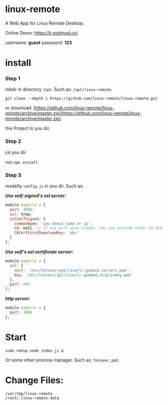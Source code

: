 # linux-remote
A Web App for Linux Remote Desktop.

Online Demo: https://lr.godmod.cn/

username: <b>guest</b>  password: <b>123</b>
# install
### Step 1
mkdir in directory `/opt`. Such as: `/opt/linux-remote`.

`git clone --depth 1 https://github.com/linux-remote/linux-remote.git` 

or download:
[https://github.com/linux-remote/linux-remote/archive/master.zip](https://github.com/linux-remote/linux-remote/archive/master.zip)

this Project to you dir.
### Step 2
cd you dir

run `npm install`
### Step 3
modefiy  `config.js` in you dir. Such as:

***Use self-signed's ssl server:***
```js
module.exports = {
  port: 3000,
  ssl: true,
  sslSelfSigned: {
    commonName: 'you domin name or ip',
    CA: null, // If not,will auto create. You can provide other CA:{key: 'somepath', cert: 'somepath'}
    CACertFirstDownloadKey: 'abc'
  }
};
```

***Use self's ssl certificate server:***
```js
module.exports = {
  ssl: {
    cert: '/etc/letsencrypt/live/lr.godmod.cn/cert.pem',
    key: '/etc/letsencrypt/live/lr.godmod.cn/privkey.pem'
  },
  port: 443
};
```

***http server:***
```js
module.exports = {
  port: 3000
};
```
# Start
`sudo nohup node index.js &`

Or some other process manager. Such as: `forever`, `pm2`.

# Change Files:
`/var/tmp/linux-remote` <br>
`/root/.linux-remote-data`
